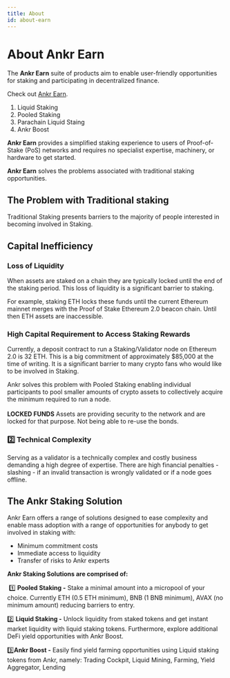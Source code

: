 ```yaml
---
title: About
id: about-earn
---
```


# About Ankr Earn

The **Ankr Earn** suite of products aim to enable user-friendly opportunities for staking and participating in decentralized finance.

Check out [​Ankr Earn](https://stakefi.ankr.com/liquid-staking).

1. Liquid Staking
2. Pooled Staking
3. Parachain Liquid Staing
4. Ankr Boost 

**Ankr Earn** provides a simplified staking experience to users of Proof-of-Stake (PoS) networks and requires no specialist expertise, machinery, or hardware to get started. 

**Ankr Earn** solves the problems associated with traditional staking opportunities.

## **The Problem with Traditional staking** <a href="#the-problem-with-traditional-staking" id="the-problem-with-traditional-staking"></a>

Traditional Staking presents barriers to the majority of people interested in becoming involved in Staking. 

## Capital Inefficiency

### Loss of Liquidity 
When assets are staked on a chain they are typically locked until the end of the staking period. This loss of liquidity is a significant barrier to staking. 

For example, staking ETH locks these funds until the current Ethereum mainnet merges with the Proof of Stake Ethereum 2.0 beacon chain. Until then ETH assets are inaccessible. 

### High Capital Requirement to Access Staking Rewards
Currently, a deposit contract to run a Staking/Validator node on Ethereum 2.0 is 32 ETH. This is a big commitment of approximately $85,000 at the time of writing. It is a significant barrier to many crypto fans who would like to be involved in Staking. 

Ankr solves this problem with Pooled Staking enabling individual participants to pool smaller amounts of crypto assets to collectively acquire the minimum required to run a node.\
\
**LOCKED FUNDS** Assets are providing security to the network and are locked for that purpose. Not being able to re-use the bonds.

### :two: **Technical Complexity**

Serving as a validator is a technically complex and costly business demanding a high degree of expertise. There are high financial penalties - slashing - if an invalid transaction is wrongly validated or if a node goes offline.

## **The Ankr Staking Solution** <a href="#the-ankr-staking-solution" id="the-ankr-staking-solution"></a>

Ankr Earn offers a range of solutions designed to ease complexity and enable mass adoption with a range of opportunities for anybody to get involved in staking with:

* Minimum commitment costs
* Immediate access to liquidity
* Transfer of risks to Ankr experts

**Ankr Staking Solutions are comprised of:**

​ :one: **Pooled Staking -** Stake a minimal amount into a micropool of your choice. Currently ETH (0.5 ETH minimum), BNB (1 BNB minimum), AVAX (no minimum amount) reducing barriers to entry.

:two: **Liquid Staking -** Unlock liquidity from staked tokens and get instant market liquidity with liquid staking tokens. Furthermore, explore additional DeFi yield opportunities with Ankr Boost.

:three:**Ankr Boost -** Easily find yield farming opportunities using Liquid staking tokens from Ankr, namely: Trading Cockpit, Liquid Mining, Farming, Yield Aggregator, Lending
